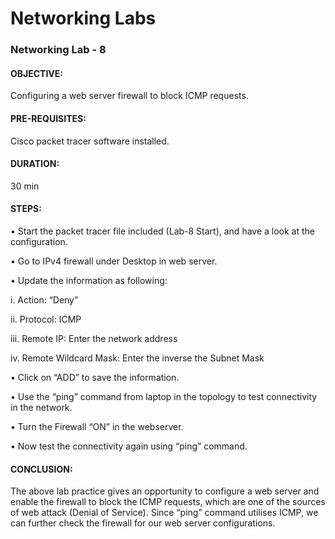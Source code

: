 
# Networking Labs

### Networking Lab - 8 

#### OBJECTIVE: 
Configuring a web server firewall to block ICMP requests.
#### PRE-REQUISITES: 
Cisco packet tracer software installed.
#### DURATION: 
30 min

#### STEPS:

•	Start the packet tracer file included (Lab-8 Start), and have a look at the configuration.

•	Go to IPv4 firewall under Desktop in web server.

•	Update the information as following:

i.	Action: “Deny”

ii.	Protocol: ICMP

iii.	Remote IP: Enter the network address

iv.	Remote Wildcard Mask: Enter the inverse the Subnet Mask

•	Click on “ADD” to save the information.

•	Use the “ping” command from laptop in the topology to test connectivity in the network.

•	Turn the Firewall “ON” in the webserver.

•	Now test the connectivity again using “ping” command.

#### CONCLUSION:  
The above lab practice gives an opportunity to configure a web server and enable the firewall to block the ICMP requests, which are one of the sources of web attack (Denial of Service). Since “ping” command utilises ICMP, we can further check the firewall for our web server configurations.
